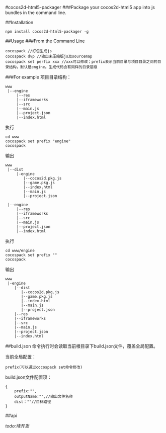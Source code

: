 
#cocos2d-html5-packager
###Package your cocos2d-html5 app into js bundles in the command line.

##Installation
```shell
npm install cocos2d-html5-packager -g
```

##Usage
###From the Command Line
```shell
cocospack //打包生成js
cocospack dvp //输出未压缩版js及sourcemap
cocospack set perfix xxx //xxx可以修改；prefix表示当前目录与项目目录之间的目录结构，默认是engine。生成代码会有同样的目录层级
```
###For example
项目目录结构：
``` shell
www
 |--engine
     |--res
     |--iframeworks
     |--src
     |--main.js
     |--project.json
     |--index.html
```

执行

```shell
cd www
cocospack set prefix "engine"
cocospack
```
输出
``` shell
www
 |--dist
     |-engine
        |--cocos2d.pkg.js
        |--game.pkg.js
        |--index.html
        |--main.js
        |--project.json
     
 |--engine
     |--res
     |--iframeworks
     |--src
     |--main.js
     |--project.json
     |--index.html
```

执行
```shell
cd www/engine
cocospack set prefix ""
cocospack
```
输出
``` shell
www
 |-engine
    |--dist
       |--cocos2d.pkg.js
       |--game.pkg.js
       |--index.html
       |--main.js
       |--project.json
    |--res
    |--iframeworks
    |--src
    |--main.js
    |--project.json
    |--index.html
```

##build.json
命令执行时会读取当前根目录下build.json文件，覆盖全局配置。

当前全局配置：
```shell
prefix(可以通过cocospack set命令修改)
```
build.json文件配置项：
```shell
{
    prefix:"",
    outputName:"",//输出文件名称
    dist：""//目标路径
}
```
##api

_todo:待开发_


